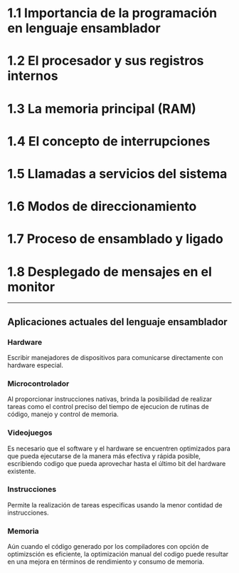 # 1.1 Importancia de la programación en lenguaje ensamblador 
# 1.2 El procesador y sus registros internos  
# 1.3 La memoria principal (RAM)  
# 1.4 El concepto de interrupciones  
# 1.5 Llamadas a servicios del sistema  
# 1.6 Modos de direccionamiento  
# 1.7 Proceso de ensamblado y ligado  
# 1.8 Desplegado de mensajes en el monitor

---
## Aplicaciones actuales del lenguaje ensamblador

### Hardware
Escribir manejadores de dispositivos para comunicarse directamente con hardware especial.

### Microcontrolador
Al proporcionar instrucciones nativas, brinda la posibilidad de realizar tareas como el control preciso del tiempo de ejecucion de rutinas de código, manejo y control de memoria.

### Videojuegos
Es necesario que el software y el hardware se encuentren optimizados para que pueda ejecutarse de la manera más efectiva y rápida posible, escribiendo codigo que pueda aprovechar hasta el último bit del hardware existente.

### Instrucciones
Permite la realización de tareas especificas usando la menor contidad de instrucciones.

### Memoria
Aún cuando el código generado por los compiladores con opción de optimizsción es eficiente, la optimización manual del codigo puede resultar en una mejora en términos de rendimiento y consumo de memoria.